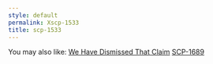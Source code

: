 ```yaml
---
style: default
permalink: Xscp-1533
title: scp-1533
---
```

You may also like:
[We Have Dismissed That Claim](http://scp-wiki.net/we-have-dismissed-that-claim)
[SCP-1689](http://scp-wiki.net/scp-1689)